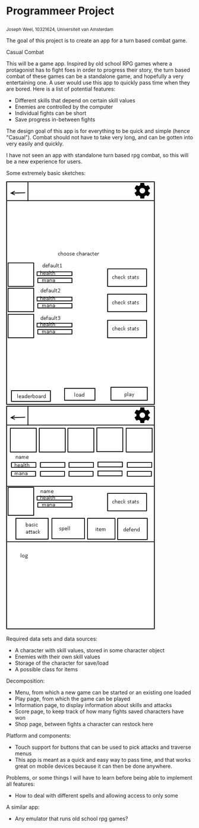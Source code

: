 # Programmeer Project

<sub>Joseph Weel, 10321624, Universiteit van Amsterdam</sub>

The goal of this project is to create an app for a turn based combat game.

Casual Combat

This will be a game app. Inspired by old school RPG games where a protagonist
has to fight foes in order to progress their story, the turn based combat of these
games can be a standalone game, and hopefully a very entertaining one. A user would use
this app to quickly pass time when they are bored.
Here is a list of potential features:
* Different skills that depend on certain skill values
* Enemies are controlled by the computer
* Individual fights can be short
* Save progress in-between fights

The design goal of this app is for everything to be quick and simple (hence "Casual").
Combat should not have to take very long, and can be gotten into very easily and quickly.

I have not seen an app with standalone turn based rpg combat, so this will be a new
experience for users.

Some extremely basic sketches:

![](doc/menu.png) ![](doc/play.png)

Required data sets and data sources:
* A character with skill values, stored in some character object
* Enemies with their own skill values
* Storage of the character for save/load
* A possible class for items

Decomposition:
* Menu, from which a new game can be started or an existing one loaded
* Play page, from which the game can be played
* Information page, to display information about skills and attacks
* Score page, to keep track of how many fights saved characters have won
* Shop page, between fights a character can restock here

Platform and components:
* Touch support for buttons that can be used to pick attacks and traverse menus
* This app is meant as a quick and easy way to pass time, and that works great on
	mobile devices because it can then be done anywhere.

Problems, or some things I will have to learn before being able to implement all features:
* How to deal with different spells and allowing access to only some

A similar app:
* Any emulator that runs old school rpg games?